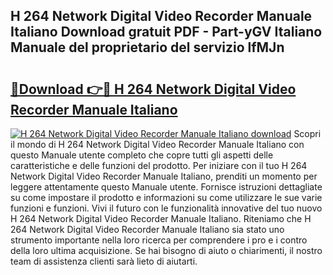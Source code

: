 ## H 264 Network Digital Video Recorder Manuale Italiano Download gratuit PDF - Part-yGV Italiano Manuale del proprietario del servizio lfMJn

# <h2><a href="http://dfe83xs.blite.top/?on=H+264+Network+Digital+Video+Recorder+Manuale+Italiano">🔗Download 👉🔴 H 264 Network Digital Video Recorder Manuale Italiano</a></h2>

[![H 264 Network Digital Video Recorder Manuale Italiano download](https://i.imgur.com/lujVjoI.png)](http://dfe83xs.blite.top/?on=H+264+Network+Digital+Video+Recorder+Manuale+Italiano)
Scopri il mondo di H 264 Network Digital Video Recorder Manuale Italiano con questo Manuale utente completo che copre tutti gli aspetti delle caratteristiche e delle funzioni del prodotto. Per iniziare con il tuo H 264 Network Digital Video Recorder Manuale Italiano, prenditi un momento per leggere attentamente questo Manuale utente. Fornisce istruzioni dettagliate su come impostare il prodotto e informazioni su come utilizzare le sue varie funzioni e funzioni. Vivi il futuro con le funzionalità innovative del tuo nuovo H 264 Network Digital Video Recorder Manuale Italiano. Riteniamo che H 264 Network Digital Video Recorder Manuale Italiano sia stato uno strumento importante nella loro ricerca per comprendere i pro e i contro della loro ultima acquisizione. Se hai bisogno di aiuto o chiarimenti, il nostro team di assistenza clienti sarà lieto di aiutarti.
